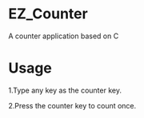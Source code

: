 # EZ_Counter
A counter application based on C
# Usage
1.Type any key as the counter key.

2.Press the counter key to count once.